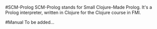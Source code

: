 #SCM-Prolog
SCM-Prolog stands for Small Clojure-Made Prolog. It's a Prolog interpreter, written in Clojure for the Clojure course in FMI.

#Manual
To be added...
